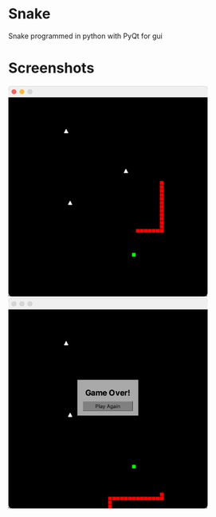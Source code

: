 # Snake
Snake programmed in python with PyQt for gui

# Screenshots

<p float="left">
  <img src="screenshots/screenshot1.png" width="400" />
  <img src="screenshots/screenshot2.png" width="400" /> 
</p>
